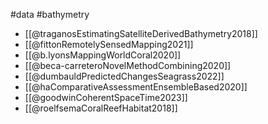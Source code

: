 #data #bathymetry 

- [[@traganosEstimatingSatelliteDerivedBathymetry2018]]
- [[@fittonRemotelySensedMapping2021]]
- [[@b.lyonsMappingWorldCoral2020]]
- [[@beca-carreteroNovelMethodCombining2020]]
- [[@dumbauldPredictedChangesSeagrass2022]]
- [[@haComparativeAssessmentEnsembleBased2020]]
- [[@goodwinCoherentSpaceTime2023]]
- [[@roelfsemaCoralReefHabitat2018]]
